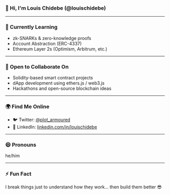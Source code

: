 ### 👋 Hi, I'm Louis Chidebe (@louischidebe)

---

### 🧠 Currently Learning
- zk-SNARKs & zero-knowledge proofs
- Account Abstraction (ERC-4337)
- Ethereum Layer 2s (Optimism, Arbitrum, etc.)

---

### 🤝 Open to Collaborate On
- Solidity-based smart contract projects
- dApp development using ethers.js / web3.js
- Hackathons and open-source blockchain ideas

---

### 🌍 Find Me Online
- 🐦 Twitter: [@plot_armoured](https://x.com/Plot_Armoured)
- 💼 LinkedIn: [linkedin.com/in/louischidebe](https://www.linkedin.com/in/chukwuemeka-chidebe-85aaa1235/)

---

### 😄 Pronouns
he/him

---

### ⚡ Fun Fact
I break things just to understand how they work... then build them better 😎

